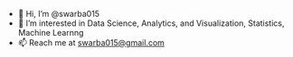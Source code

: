 - 👋 Hi, I’m @swarba015
- 👀 I’m interested in Data Science, Analytics, and Visualization, Statistics, Machine Learnng
- 📫 Reach me at swarba015@gmail.com

<!---
swarba015/swarba015 is a ✨ special ✨ repository because its `README.md` (this file) appears on your GitHub profile.
You can click the Preview link to take a look at your changes.
--->




